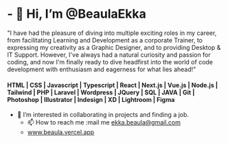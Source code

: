 # - 👋 Hi, I’m @BeaulaEkka                                                                                                          

"I have had the pleasure of diving into multiple exciting roles in my career, from facilitating Learning and Development as a corporate Trainer, to expressing my creativity as a Graphic Designer, and to providing Desktop & IT Support. However, I've always had a natural curiosity and passion for coding, and now I'm finally ready to dive headfirst into the world of code development with enthusiasm and eagerness for what lies ahead!"
                                                                                                       
                                                                                
#### HTML | CSS | Javascript | Typescript | React | Next.js | Vue.js | Node.js | Tailwind | PHP | Laravel | Wordpress | JQuery | SQL | JAVA | Git | Photoshop | Illustrator |  Indesign | XD | Lightroom |  Figma   

- 👀 I’m interested in collaborating in projects and finding a job.
   - 📫 How to reach me :mail me ekka.beaula@gmail.com
   - www.beaula.vercel.app 
<!---                   
BeaulaEkka/BeaulaEkka is a ✨ special ✨ repository because its `README.md` (this file) appears on your GitHub profile.
You can click the Preview link to take a look at your changes.
--->
                                                                                                                                         
